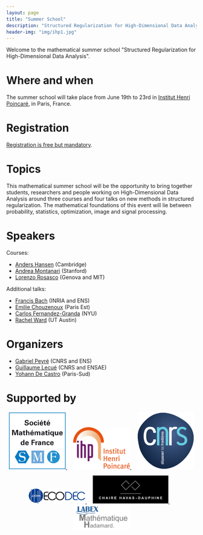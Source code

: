 ```yaml
---
layout: page
title: "Summer School"
description: "Structured Regularization for High-Dimensional Data Analysis"
header-img: "img/ihp1.jpg"
---
```


Welcome to the mathematical summer school "Structured Regularization for High-Dimensional Data Analysis".

Where and when
===========================

The summer school will take place from June 19th to 23rd in [Institut Henri Poincaré](http://www.ihp.fr/), in Paris, France.


Registration
===========================

[Registration is free but mandatory](https://docs.google.com/forms/d/e/1FAIpQLSfMXGWpODj9OdE8iT-PPlPkOaI3-v6SSYyKdrXTZ33m_oJZwA/viewform).

Topics
===========================

This mathematical summer school will be the opportunity to bring together students, researchers and people working on High-Dimensional Data Analysis around three courses and four talks on new methods in structured regularization. The mathematical foundations of this event will lie between probability, statistics, optimization, image and signal processing.

Speakers
===========================

Courses:

- [Anders Hansen](http://www.damtp.cam.ac.uk/research/afha/anders/) (Cambridge)
- [Andrea Montanari](http://web.stanford.edu/~montanar/) (Stanford)
- [Lorenzo Rosasco](http://web.mit.edu/lrosasco/www/) (Genova and MIT)

Additional talks:

- [Francis Bach](http://www.di.ens.fr/~fbach/) (INRIA and ENS)
- [Emilie Chouzenoux](http://www-syscom.univ-mlv.fr/~chouzeno/) (Paris Est)
- [Carlos Fernandez-Granda](http://www.cims.nyu.edu/~cfgranda/) (NYU)
- [Rachel Ward](https://www.ma.utexas.edu/users/rachel/) (UT Austin)

Organizers
===========================

- [Gabriel Peyré](http://www.gpeyre.com/)  (CNRS and ENS)
- [Guillaume Lecué](http://lecueguillaume.github.io/) (CNRS and ENSAE)
- [Yohann De Castro](https://www.normalesup.org/~decastro/) (Paris-Sud)


Supported by
===========================

<p align="center">
<a href="http://smf.emath.fr/">
<img width="150" src="img/logo-smf.jpg"/>
</a>
&nbsp;&nbsp;&nbsp;
<a href="http://www.ihp.fr">
<img width="150" src="img/logo-ihp.jpg"/>
</a>
&nbsp;&nbsp;&nbsp;
<a href="http://www.cnrs.fr/">
<img width="150" src="img/logo-cnrs.png"/>
</a>
</p>

<p align="center">
<a href="http://labex-ecodec.fr/">
<img width="150" src="img/logo-ecodec.png"/>
</a>
&nbsp;&nbsp;&nbsp;
<a href="hhttp://nouvellesdonnees.com/">
<img width="200" src="img/logo-end.jpeg"/>
</a>
&nbsp;&nbsp;&nbsp;
<a href="https://www.fondation-hadamard.fr/LMH">
<img width="150" src="img/logo-lmh.png"/>
</a>

</p>
